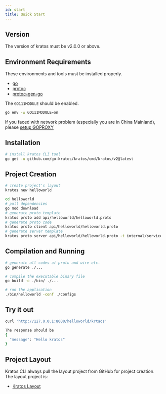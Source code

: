 ```yaml
---
id: start
title: Quick Start
---
```


## Version
The version of kratos must be v2.0.0 or above.

## Environment Requirements
These environments and tools must be installed properly.
- [go](https://golang.org/dl/)
- [protoc](https://github.com/protocolbuffers/protobuf)
- [protoc-gen-go](https://github.com/protocolbuffers/protobuf-go)

The `GO111MODULE` should be enabled.
```bash
go env -w GO111MODULE=on
```

If you faced with network problem (especially you are in China Mainland), please [setup GOPROXY](https://goproxy.cn/)

## Installation

```bash
# install kratos CLI tool
go get -u github.com/go-kratos/kratos/cmd/kratos/v2@latest
```
## Project Creation
```bash
# create project's layout
kratos new helloworld

cd helloworld
# pull dependencies
go mod download
# generate proto template
kratos proto add api/helloworld/helloworld.proto
# generate proto code
kratos proto client api/helloworld/helloworld.proto
# generate server template
kratos proto server api/helloworld/helloworld.proto -t internal/service
```
## Compilation and Running
```bash
# generate all codes of proto and wire etc.
go generate ./...

# compile the executable binary file
go build -o ./bin/ ./...

# run the application
./bin/helloworld -conf ./configs
```

## Try it out
```bash
curl 'http://127.0.0.1:8000/helloworld/krtaos'

The response should be
{
  "message": "Hello kratos"
}
```

## Project Layout
Kratos CLI always pull the layout project from GitHub for project creation. The layout project is:

* [Kratos Layout](https://github.com/go-kratos/kratos-layout)
